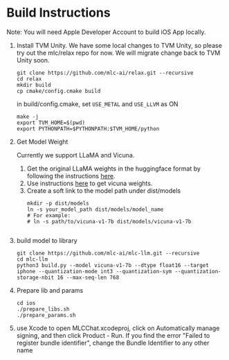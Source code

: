 # Build Instructions

Note: You will need Apple Developer Account to build iOS App locally.

1. Install TVM Unity. 
    We have some local changes to TVM Unity, so please try out the mlc/relax repo for now. We will migrate change back to TVM Unity soon.

    ```
    git clone https://github.com/mlc-ai/relax.git --recursive
    cd relax
    mkdir build
    cp cmake/config.cmake build
    ```
    in build/config.cmake, set `USE_METAL` and `USE_LLVM` as ON
    ```
    make -j
    export TVM_HOME=$(pwd)
    export PYTHONPATH=$PYTHONPATH:$TVM_HOME/python
    ```

2. Get Model Weight

    Currently we support LLaMA and Vicuna.

    1. Get the original LLaMA weights in the huggingface format by following the instructions [here](https://huggingface.co/docs/transformers/main/model_doc/llama).
    2. Use instructions [here](https://github.com/lm-sys/FastChat#vicuna-weights) to get vicuna weights.
    3. Create a soft link to the model path under dist/models
        ```shell
        mkdir -p dist/models
        ln -s your_model_path dist/models/model_name
        # For example:
        # ln -s path/to/vicuna-v1-7b dist/models/vicuna-v1-7b


3. build model to library
    ```
    git clone https://github.com/mlc-ai/mlc-llm.git --recursive
    cd mlc-llm
    python3 build.py --model vicuna-v1-7b --dtype float16 --target iphone --quantization-mode int3 --quantization-sym --quantization-storage-nbit 16 --max-seq-len 768
    ```
4. Prepare lib and params
    ```
    cd ios
    ./prepare_libs.sh
    ./prepare_params.sh
    ```


5. use Xcode to open MLCChat.xcodeproj, click on Automatically manage signing, and then click Product - Run.
If you find the error "Failed to register bundle identifier", change the Bundle Identifier to any other name
